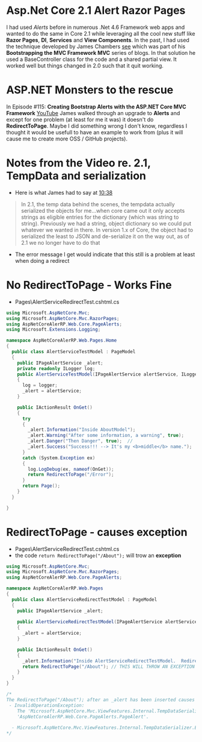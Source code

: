# Asp.Net Core 2.1 Alert Razor Pages

I had used _Alerts_ before in numerous .Net 4.6 Framework web apps and wanted to do the same in Core 2.1 while leveraging all the cool new stuff like **Razor Pages**, **DI**, **Services** and **View Components**.  In the past, I had used the technique developed by James Chambers [see](http://jameschambers.com/2014/06/day-14-bootstrap-alerts-and-mvc-framework-tempdata/) which was part of his **Bootstrapping the MVC Framework MVC** series of blogs.  In that solution he used a BaseController class for the code and a shared partial view.  It worked well but things changed in 2.0 such that it quit working.

# ASP.NET Monsters to the rescue
In Episode #115: **Creating Bootstrap Alerts with the ASP.NET Core MVC Framework** [YouTube](https://www.youtube.com/watch?v=Z8RstrIaeFA) James walked through an upgrade to **Alerts** and except for one problem (at least for me it was) it doesn't do **RedirectToPage**.  Maybe I did something wrong I don't know, regardless I thought it would be usefull to have an example to work from (plus it will cause me to create more OSS / GitHub projects).

# Notes from the Video re. 2.1, TempData and serialization
- Here is what James had to say at [10:38](https://youtu.be/Z8RstrIaeFA?t=638)
> In 2.1, the temp data behind the scenes, the tempdata actually serialized the objects for me…when core came out it only accepts strings as eligible entries for the dictionary (which was string to string).  Previously we had a string, object dictionary so we could put whatever we wanted in there.  In version 1.x of Core, the object had to serialized the least to JSON and  de-serialize it on the way out, as of 2.1 we no longer have to do that
- The error message I get would indicate that this still is a problem at least when doing a redirect

# No RedirectToPage - Works Fine
- Pages\AlertServiceRedirectTest.cshtml.cs
```csharp
using Microsoft.AspNetCore.Mvc;
using Microsoft.AspNetCore.Mvc.RazorPages;
using AspNetCoreAlerRP.Web.Core.PageAlerts;
using Microsoft.Extensions.Logging;

namespace AspNetCoreAlerRP.Web.Pages.Home
{
  public class AlertServiceTestModel : PageModel
  {
    public IPageAlertService _alert;
    private readonly ILogger log;
    public AlertServiceTestModel(IPageAlertService alertService, ILogger<AlertServiceTestModel> logger) 
    {
      log = logger;
      _alert = alertService;
    }

    public IActionResult OnGet()
    {
      try
      {
        _alert.Information("Inside AboutModel");
        _alert.Warning("After some information, a warning", true);
        _alert.Danger("Then Danger", true);  //
        _alert.Success("Success!!! --> It's my <b>middle</b> name.");
      }
      catch (System.Exception ex)
      {
        log.LogDebug(ex, nameof(OnGet));
        return RedirectToPage("/Error");
      }
      return Page();
    }
  }

}
```

# RedirectToPage - causes exception
- Pages\AlertServiceRedirectTest.cshtml.cs
- the code `return RedirectToPage("/About");` will trow an **exception**

```csharp
using Microsoft.AspNetCore.Mvc;
using Microsoft.AspNetCore.Mvc.RazorPages;
using AspNetCoreAlerRP.Web.Core.PageAlerts;

namespace AspNetCoreAlerRP.Web.Pages
{
  public class AlertServiceRedirectTestModel : PageModel
  {
    public IPageAlertService _alert;
    
    public AlertServiceRedirectTestModel(IPageAlertService alertService)
    {
      _alert = alertService;
    }

    public IActionResult OnGet()
    {
      _alert.Information("Inside AlertServiceRedirectTestModel.  Redirect to About");
      return RedirectToPage("/About"); // THIS WILL THROW AN EXCEPTION
    }
  }
}

/*
The RedirectToPage("/About"); after an _alert has been inserted causes an unhandled exception
 - InvalidOperationException: 
    The 'Microsoft.AspNetCore.Mvc.ViewFeatures.Internal.TempDataSerializer' cannot serialize an object of type 
    'AspNetCoreAlerRP.Web.Core.PageAlerts.PageAlert'.
 
  - Microsoft.AspNetCore.Mvc.ViewFeatures.Internal.TempDataSerializer.EnsureObjectCanBeSerialized(object item) 
*/

```

